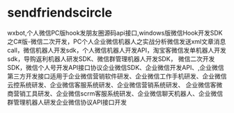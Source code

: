 # sendfriendscircle
wxbot,个人微信PC版hook发朋友圈源码api接口,windows版微信Hook开发SDK之C#版-微信二次开发，PC个人企业微信机器人之实战分析微信发送xml文章消息call，微信机器人开发sdk，个人微信机器人开发API，淘宝客微信发单机器人开发sdk，导购返利机器人研发SDK、微信群管理机器人开发SDK， 微信二次开发SDK，微信个人号开发API接口协议企业微信SDK、企业微信开发API、,企业微信第三方开发接口适用于企业微信营销软件研发、企业微信工作手机研发、企业微信云控系统研发、企业微信客服系统研发、企业微信营销系统研发、 企业微信客微商营销工具研发、企业微信scrm客服系统研发、企业微信聊天机器人、企业微信群管理机器人研发企业微信协议API接口开发
